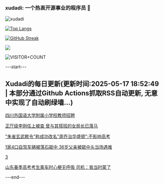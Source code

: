### xudadi: 一个热衷开源事业的程序员 👋

![xudadi](https://github-readme-stats-git-masterorgs-github-readme-stats-team.vercel.app/api?username=xudadi)

[![Top Langs](https://github-readme-stats.vercel.app/api/top-langs/?username=xudadi)](https://github.com/anuraghazra/github-readme-stats)

[![GitHub Streak](https://streak-stats.demolab.com?user=xudadi&locale=zh_Hans)](https://git.io/streak-stats)

![](https://raw.githubusercontent.com/xudadi/xudadi/main/assets/github-contribution-grid-snake.svg)

![VISITOR+COUNT](https://komarev.com/ghpvc/?username=xudadi&label=VISITOR+COUNT)


---start---

## Xudadi的每日更新(更新时间:2025-05-17 18:52:49 | 本部分通过Github Actions抓取RSS自动更新, 无意中实现了自动刷绿墙...)

[四川外国语大学附属小学校教师招聘](https://www.gongkaoleida.com/article/2404569)

[正厅级李刚任上被查 曾与其搭班的女局长已落马](https://m.163.com/news/article/JVM5K1OT05345ARG.html)

["朱雀玄武敕令"称成功改名"周乔治华盛顿":不影响高考](https://m.163.com/news/article/JVM3M9QG05561G0D.html)

[1家4口自驾车辆被落石砸中 36岁父亲被砸中头当场遇难](https://m.163.com/news/article/JVKRDPPO05345ARG.html)

[3](https://m.163.com/touch/news/sub/domestic)

[山东春季高考考生乘车时心梗无呼吸 司机：我当时蒙了](https://m.163.com/news/article/JVKJVCFC0512D3VJ.html)

---end---
